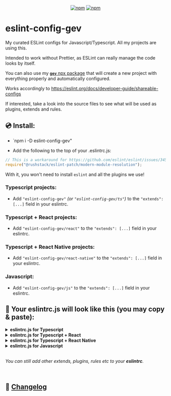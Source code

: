 <div align="center">

[![npm](https://img.shields.io/npm/v/eslint-config-gev)](https://www.npmjs.com/package/eslint-config-gev)
[![npm](https://img.shields.io/npm/dw/eslint-config-gev)](https://www.npmjs.com/package/eslint-config-gev)

</div>


# eslint-config-gev

My curated ESLint configs for Javascript/Typescript. All my projects are using this.

Intended to work without Prettier, as ESLint can really manage the code looks by itself.

You can also use my [**`gev`** npx package](https://github.com/srbrahma/gev) that will create a new project with everything properly and automatically configured.

Works accordingly to https://eslint.org/docs/developer-guide/shareable-configs


If interested, take a look into the source files to see what will be used as plugins, extends and rules.


## 💿 Install:

* `npm i -D eslint-config-gev"

* Add the following to the top of your .eslintrc.js:

```js
// This is a workaround for https://github.com/eslint/eslint/issues/3458
require("@rushstack/eslint-patch/modern-module-resolution");
```

With it, you won't need to install `eslint` and all the plugins we use!

### Typescript projects:
* Add `"eslint-config-gev"` *(or `"eslint-config-gev/ts"`)* to the `"extends": [...]` field in your eslintrc.

### Typescript + React projects:
* Add `"eslint-config-gev/react"` to the `"extends": [...]` field in your eslintrc.

### Typescript + React Native projects:
* Add `"eslint-config-gev/react-native"` to the `"extends": [...]` field in your eslintrc.

### Javascript:
* Add `"eslint-config-gev/js"` to the `"extends": [...]` field in your eslintrc.




## 🦉 Your eslintrc.js will look like this (you may copy & paste):


<details><summary><b>eslintrc.js for Typescript</b></summary>

```js
// This is a workaround for https://github.com/eslint/eslint/issues/3458
require("@rushstack/eslint-patch/modern-module-resolution");

module.exports = {
  "env": {
    "es2021": true,
    "node": true
  },
  "extends": [
    "plugin:@typescript-eslint/recommended-requiring-type-checking", // *1
    "eslint-config-gev", // https://github.com/SrBrahma/eslint-config-gev-gev
  ],
  "parser": "@typescript-eslint/parser",
  "parserOptions": {
    "tsconfigRootDir": __dirname, // *1
    "project": ['./tsconfig.json'], // *1
    "ecmaVersion": 12,
    "sourceType": "module",
  },
  "ignorePatterns": [
    "/lib/**/*", // Ignore built files.
    "/dist/**/*",
    "/.eslintrc.js" // Ignore itself
  ],
  "rules": {
  }
};

// [*1]: Optional but improves the linting for Typescript:
// https://github.com/typescript-eslint/typescript-eslint/blob/master/docs/getting-started/linting/TYPED_LINTING.md#getting-started---linting-with-type-information

```
</details>


<details><summary><b>eslintrc.js for Typescript + React</b></summary>

```js
// This is a workaround for https://github.com/eslint/eslint/issues/3458
require("@rushstack/eslint-patch/modern-module-resolution");

module.exports = {
  "env": {
    "es2021": true,
    "node": true,
  },
  "extends": [
    "plugin:@typescript-eslint/recommended-requiring-type-checking", // *1
    "eslint-config-gev/react", // https://github.com/SrBrahma/eslint-config-gev
  ],
  "parser": "@typescript-eslint/parser",
  "parserOptions": {
    "tsconfigRootDir": __dirname, // *1
    "project": ['./tsconfig.json'], // *1
    "ecmaVersion": 12,
    "sourceType": "module",
    "ecmaFeatures": { // To support .jsx files
      "jsx": true
    }
  },
  "ignorePatterns": [
    "/lib/**/*", // Ignore built files.
    "/dist/**/*",
    "/.eslintrc.js" // Ignore itself
  ],
  "rules": {
  }
};

// [*1]: https://github.com/typescript-eslint/typescript-eslint/blob/master/docs/getting-started/linting/TYPED_LINTING.md#getting-started---linting-with-type-information
```

</details>


<details><summary><b>eslintrc.js for Typescript + React Native</b></summary>

```js
// This is a workaround for https://github.com/eslint/eslint/issues/3458
require("@rushstack/eslint-patch/modern-module-resolution");

module.exports = {
  "env": {
    "es2021": true,
    "node": true,
    "react-native/react-native": true // *2
  },
  "extends": [
    "plugin:@typescript-eslint/recommended-requiring-type-checking", // *1
    "eslint-config-gev/react-native", // https://github.com/SrBrahma/eslint-config-gev
  ],
  "parser": "@typescript-eslint/parser",
  "parserOptions": {
    "tsconfigRootDir": __dirname, // *1
    "project": ['./tsconfig.json'], // *1
    "ecmaVersion": 12,
    "sourceType": "module",
    "ecmaFeatures": { // *2
      "jsx": true
    }
  },
  "ignorePatterns": [
    "/lib/**/*", // Ignore built files.
    "/dist/**/*",
    "/.eslintrc.js" // Ignore itself
  ],
  "rules": {
  }
};

// [*1]: https://github.com/typescript-eslint/typescript-eslint/blob/master/docs/getting-started/linting/TYPED_LINTING.md#getting-started---linting-with-type-information
// [*2]: https://github.com/Intellicode/eslint-plugin-react-native#configuration
```

</details>




<details><summary><b>eslintrc.js for Javascript</b></summary>

```js
// This is a workaround for https://github.com/eslint/eslint/issues/3458
require("@rushstack/eslint-patch/modern-module-resolution");
module.exports = {
  "env": {
    "es2021": true,
    "node": true,
  },
  "extends": [
    "eslint-config-gev/js", // https://github.com/SrBrahma/eslint-config-gev
  ],
  "ignorePatterns": [
    "/.eslintrc.js" // Ignore itself
  ],
  "rules": {
  }
};

```

</details>



</br>

*You can still add other extends, plugins, rules etc to your **eslintrc**.*

</br>

## 📰 [Changelog](./CHANGELOG.md)
